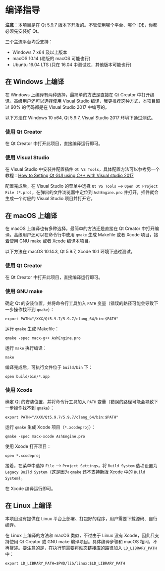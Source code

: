 # 编译指导

**注意**：本项目是在 Qt 5.9.7 版本下开发的。不管使用哪个平台、哪个 IDE，你都必须先安装好 Qt。

三个主流平台均受支持：

* Windows 7 x64 及以上版本
* macOS 10.14 (老版的 macOS 可能也行)
* Ubuntu 16.04 LTS (只在 16.04 中测试过，其他版本可能也行)

## 在 Windows 上编译

在 Windows 上编译有两种选择，最简单的方法是直接在 Qt Creator 中打开编译。高级用户还可以选择使用 Visual Studio 编译，我更推荐这种方式，本项目超过 90% 的代码都是在 Visual Studio 2017 中编写的。

以下方法在 Windows 10 x64, Qt 5.9.7, Visual Studio 2017 环境下通过测试。

### 使用 Qt Creator

在 Qt Creator 中打开此项目，直接编译运行即可。

### 使用 Visual Studio

在 Visual Studio 中安装并配置插件 `Qt VS Tools`，具体配置方法可以参考另一个教程：[How to Setting Qt GUI using C++ with Visual studio 2017](https://medium.com/@paryleevatou/how-to-setting-qt-gui-using-c-with-visual-studio-2017-dbb50406f99)

配置完成后，在 Visual Studio 的菜单中选择 `Qt VS Tools` --> `Open Qt Project File (*.pro)`，在弹出的文件浏览器中定位到 `AshEngine.pro` 并打开，插件就会生成一个对应的 Visual Studio 项目并打开它。

## 在 macOS 上编译

在 macOS 上编译也有多种选择，最简单的方法还是直接在 Qt Creator 中打开编译。高级用户还可以在命令行中使用 `qmake` 生成 Makefile 或者 Xcode 项目，接着使用 GNU make 或者 Xcode 编译本项目。

以下方法在 macOS 10.14.3, Qt 5.9.7, Xcode 10.1 环境下通过测试。

### 使用 Qt Creator

在 Qt Creator 中打开此项目，直接编译运行即可。

### 使用 GNU make

确定 Qt 的安装位置，并将命令行工具加入 `PATH` 变量（错误的路径可能会导致下一步操作找不到 `qmake`）：

```
export PATH="/XXX/Qt5.9.7/5.9.7/clang_64/bin:$PATH"
```

运行 `qmake` 生成 Makefile：

```
qmake -spec macx-g++ AshEngine.pro
```

运行 `make` 执行编译：

```
make
```

编译完成后，可执行文件位于 `build/bin` 下：

```
open build/bin/*.app
```

### 使用 Xcode

确定 Qt 的安装位置，并将命令行工具加入 `PATH` 变量（错误的路径可能会导致下一步操作找不到 `qmake`）：

```
export PATH="/XXX/Qt5.9.7/5.9.7/clang_64/bin:$PATH"
```

运行 `qmake` 生成 Xcode 项目（`*.xcodeproj`）：

```
qmake -spec macx-xcode AshEngine.pro
```

使用 Xcode 打开项目：

```
open *.xcodeproj
```

接着，在菜单中选择 `File` --> `Project Settings`，将 `Build System` 选项设置为 `Legacy Build System`（这是因为 `qmake` 还不支持新版 Xcode 中的 `Build System`）。

在 Xcode 编译运行即可。

## 在 Linux 上编译

本项目没有提供在 Linux 平台上部署、打包好的程序，用户需要下载源码、自行编译。

在 Linux 上编译的方法和 macOS 类似，不过由于 Linux 没有 Xcode，因此只支持使用 Qt Creator 或 GNU make 编译项目。具体编译步骤和 macOS 相同，不再赘述。要注意的是，在执行前需要将动态链接库的路径加入 `LD_LIBRARY_PATH` 中：

```
export LD_LIBRARY_PATH=$PWD/lib/linux:$LD_LIBRARY_PATH
```

